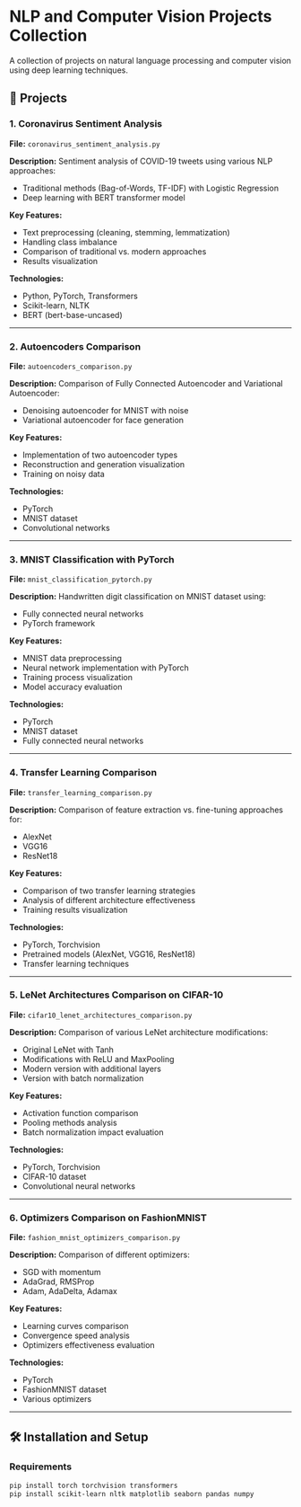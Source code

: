 # NLP and Computer Vision Projects Collection

A collection of projects on natural language processing and computer vision using deep learning techniques.

## 📁 Projects

### 1. Coronavirus Sentiment Analysis
**File:** `coronavirus_sentiment_analysis.py`

**Description:** 
Sentiment analysis of COVID-19 tweets using various NLP approaches:
- Traditional methods (Bag-of-Words, TF-IDF) with Logistic Regression
- Deep learning with BERT transformer model

**Key Features:**
- Text preprocessing (cleaning, stemming, lemmatization)
- Handling class imbalance
- Comparison of traditional vs. modern approaches
- Results visualization

**Technologies:** 
- Python, PyTorch, Transformers
- Scikit-learn, NLTK
- BERT (bert-base-uncased)

---

### 2. Autoencoders Comparison
**File:** `autoencoders_comparison.py`

**Description:** 
Comparison of Fully Connected Autoencoder and Variational Autoencoder:
- Denoising autoencoder for MNIST with noise
- Variational autoencoder for face generation

**Key Features:**
- Implementation of two autoencoder types
- Reconstruction and generation visualization
- Training on noisy data

**Technologies:**
- PyTorch
- MNIST dataset
- Convolutional networks

---

### 3. MNIST Classification with PyTorch
**File:** `mnist_classification_pytorch.py`

**Description:** 
Handwritten digit classification on MNIST dataset using:
- Fully connected neural networks
- PyTorch framework

**Key Features:**
- MNIST data preprocessing
- Neural network implementation with PyTorch
- Training process visualization
- Model accuracy evaluation

**Technologies:**
- PyTorch
- MNIST dataset
- Fully connected neural networks

---

### 4. Transfer Learning Comparison
**File:** `transfer_learning_comparison.py`

**Description:** 
Comparison of feature extraction vs. fine-tuning approaches for:
- AlexNet
- VGG16
- ResNet18

**Key Features:**
- Comparison of two transfer learning strategies
- Analysis of different architecture effectiveness
- Training results visualization

**Technologies:**
- PyTorch, Torchvision
- Pretrained models (AlexNet, VGG16, ResNet18)
- Transfer learning techniques

---

### 5. LeNet Architectures Comparison on CIFAR-10
**File:** `cifar10_lenet_architectures_comparison.py`

**Description:** 
Comparison of various LeNet architecture modifications:
- Original LeNet with Tanh
- Modifications with ReLU and MaxPooling
- Modern version with additional layers
- Version with batch normalization

**Key Features:**
- Activation function comparison
- Pooling methods analysis
- Batch normalization impact evaluation

**Technologies:**
- PyTorch, Torchvision
- CIFAR-10 dataset
- Convolutional neural networks

---

### 6. Optimizers Comparison on FashionMNIST
**File:** `fashion_mnist_optimizers_comparison.py`

**Description:** 
Comparison of different optimizers:
- SGD with momentum
- AdaGrad, RMSProp
- Adam, AdaDelta, Adamax

**Key Features:**
- Learning curves comparison
- Convergence speed analysis
- Optimizers effectiveness evaluation

**Technologies:**
- PyTorch
- FashionMNIST dataset
- Various optimizers

---

## 🛠 Installation and Setup

### Requirements
```bash
pip install torch torchvision transformers
pip install scikit-learn nltk matplotlib seaborn pandas numpy
